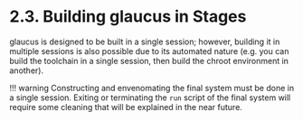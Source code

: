 # 2.3. Building glaucus in Stages
glaucus is designed to be built in a single session; however, building it in
multiple sessions is also possible due to its automated nature (e.g. you can
build the toolchain in a single session, then build the chroot environment in
another).

!!! warning
    Constructing and envenomating the final system must be done in a single
    session. Exiting or terminating the `run` script of the final system will
    require some cleaning that will be explained in the near future.
